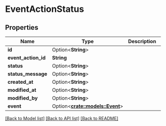 # EventActionStatus

## Properties

Name | Type | Description | Notes
------------ | ------------- | ------------- | -------------
**id** | Option<**String**> |  | [optional]
**event_action_id** | **String** |  | 
**status** | Option<**String**> |  | [optional]
**status_message** | Option<**String**> |  | [optional]
**created_at** | Option<**String**> |  | [optional]
**modified_at** | Option<**String**> |  | [optional]
**modified_by** | Option<**String**> |  | [optional]
**event** | Option<[**crate::models::Event**](Event.md)> |  | [optional]

[[Back to Model list]](../README.md#documentation-for-models) [[Back to API list]](../README.md#documentation-for-api-endpoints) [[Back to README]](../README.md)


